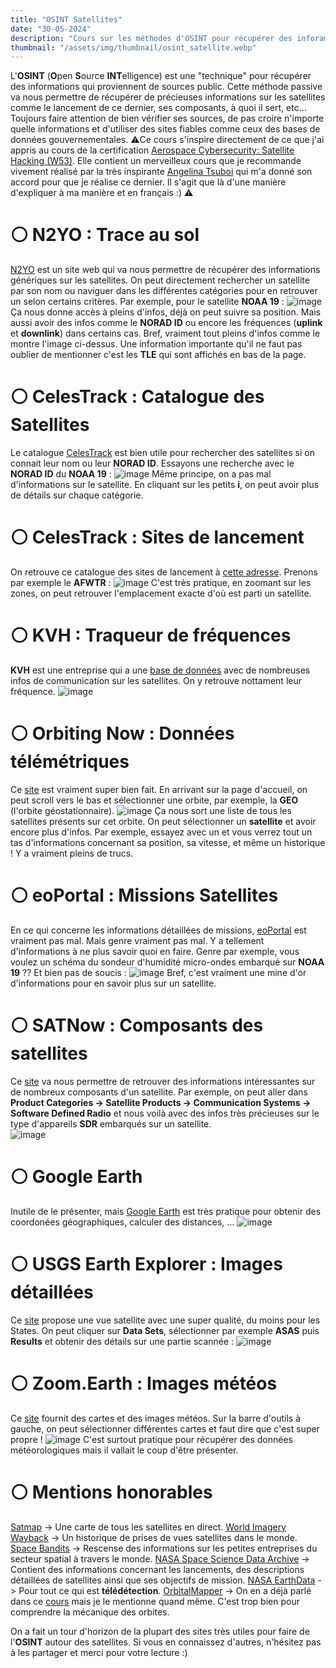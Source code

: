 ```yaml
---
title: "OSINT Satellites"
date: "30-05-2024"
description: "Cours sur les méthodes d'OSINT pour récupérer des inforamtions sur des satellites"
thumbnail: "/assets/img/thumbnail/osint_satellite.webp"
---
```

L'**OSINT** (**O**pen **S**ource **INT**elligence) est une "technique" pour récupérer des informations qui proviennent de sources public. Cette méthode passive va nous permettre de récupérer de précieuses informations sur les satellites comme le lancement de ce dernier, ses composants, à quoi il sert, etc...
Toujours faire attention de bien vérifier ses sources, de pas croire n'importe quelle informations et d'utiliser des sites fiables comme ceux des bases de données gouvernementales. 
⚠️Ce cours s'inspire directement de ce que j'ai appris au cours de la certification [Aerospace Cybersecurity: Satellite Hacking (W53)](https://pentestmag.com/course/aerospace-cybersecurity-satellite-hacking-w53/). Elle contient un merveilleux cours que je recommande vivement réalisé par la très inspirante [Angelina Tsuboi](https://www.angelinatsuboi.net) qui m'a donné son accord pour que je réalise ce dernier. Il s'agit que là d'une manière d'expliquer à ma manière et en français :) ⚠️

# ⚪️ N2YO : Trace au sol 
[N2YO](https://www.n2yo.com/) est un site web qui va nous permettre de récupérer des informations génériques sur les satellites. 
On peut directement rechercher un satellite par son nom ou naviguer dans les différentes catégories pour en retrouver un selon certains critères. Par exemple, pour le satellite **NOAA 19** : 
![image](../../../assets/img/satellite/reconnaissance/osint_satellite1.png)
Ça nous donne accès à pleins d'infos, déjà on peut suivre sa position. Mais aussi avoir des infos comme le **NORAD ID** ou encore les fréquences (**uplink** et **downlink**) dans certains cas. Bref, vraiment tout pleins d'infos comme le montre l'image ci-dessus. 
Une information importante qu'il ne faut pas oublier de mentionner c'est les **TLE** qui sont affichés en bas de la page. 

# ⚪️ CelesTrack : Catalogue des Satellites
Le catalogue [CelesTrack](https://celestrak.org/satcat/search.php) est bien utile pour rechercher des satellites si on connait leur nom ou leur **NORAD ID**. Essayons une recherche avec le **NORAD ID** du **NOAA 19** : 
![image](../../../assets/img/satellite/reconnaissance/osint_satellite2.png)
Même principe, on a pas mal d'informations sur le satellite. En cliquant sur les petits **i**, on peut avoir plus de détails sur chaque catégorie.

# ⚪️ CelesTrack : Sites de lancement
On retrouve ce catalogue des sites de lancement à [cette adresse](https://celestrak.org/satcat/launchsites.php). Prenons par exemple le **AFWTR** : 
![image](../../../assets/img/satellite/reconnaissance/osint_satellite3.png)
C'est très pratique, en zoomant sur les zones, on peut retrouver l'emplacement exacte d'où est parti un satellite.  

# ⚪️ KVH : Traqueur de fréquences 
**KVH** est une entreprise qui a une [base de données](https://www.kvh.com/support/satellite-tracking-frequencies) avec de nombreuses infos de communication sur les satellites. On y retrouve nottament leur fréquence. 
![image](../../../assets/img/satellite/reconnaissance/osint_satellite4.png)

# ⚪️ Orbiting Now : Données télémétriques
Ce [site](https://orbit.ing-now.com/) est vraiment super bien fait. En arrivant sur la page d'accueil, on peut scroll vers le bas et sélectionner une orbite, par exemple, la **GEO** (l'orbite géostationnaire).
![image](../../../assets/img/satellite/reconnaissance/osint_satellite5.png)
Ça nous sort une liste de tous les satellites présents sur cet orbite. On peut sélectionner un **satellite** et avoir encore plus d'infos. Par exemple, essayez avec un et vous verrez tout un tas d'informations concernant sa position, sa vitesse, et même un historique ! Y a vraiment pleins de trucs. 

# ⚪️ eoPortal  : Missions Satellites
En ce qui concerne les informations détaillées de missions, [eoPortal](https://www.eoportal.org/satellite-missions?Mission+type=EO) est vraiment pas mal. Mais genre vraiment pas mal. Y a tellement d'informations à ne plus savoir quoi en faire. Genre par exemple, vous voulez un schéma du sondeur d'humidité micro-ondes embarqué sur **NOAA 19** ?? Et bien pas de soucis : 
![image](../../../assets/img/satellite/reconnaissance/osint_satellite6.png)
Bref, c'est vraiment une mine d'or d'informations pour en savoir plus sur un satellite. 

# ⚪️ SATNow : Composants des satellites
Ce [site](https://www.satnow.com/) va nous permettre de retrouver des informations intéressantes sur de nombreux composants d'un satellite.
Par exemple, on peut aller dans **Product Categories -> Satellite Products -> Communication Systems -> Software Defined Radio** et nous voilà avec des infos très précieuses sur le type d'appareils **SDR** embarqués sur un satellite.   
![image](../../../assets/img/satellite/reconnaissance/osint_satellite10.png)

# ⚪️ Google Earth
Inutile de le présenter, mais [Google Earth]() est très pratique pour obtenir des coordonées géographiques, calculer des distances, ...
![image](../../../assets/img/satellite/reconnaissance/osint_satellite7.png)

# ⚪️ USGS Earth Explorer : Images détaillées
Ce [site](https://earthexplorer.usgs.gov/) propose une vue satellite avec une super qualité, du moins pour les States. On peut cliquer sur **Data Sets**, sélectionner par exemple **ASAS** puis **Results** et obtenir des détails sur une partie scannée : 
![image](../../../assets/img/satellite/reconnaissance/osint_satellite8.png)

# ⚪️ Zoom.Earth : Images météos
Ce [site](https://zoom.earth/maps/satellite/) fournit des cartes et des images météos. 
Sur la barre d'outils à gauche, on peut sélectionner différentes cartes et faut dire que c'est super propre ! 
![image](../../../assets/img/satellite/reconnaissance/osint_satellite9.png)
C'est surtout pratique pour récupérer des données météorologiques mais il vallait le coup d'être présenter. 

# ⚪️ Mentions honorables 
[Satmap](https://satmap.space/) -> Une carte de tous les satellites en direct. 
[World Imagery Wayback](https://livingatlas.arcgis.com/wayback/#active=37890&mapCenter=-115.29850%2C36.06398%2C13) -> Un historique de prises de vues satellites dans le monde. 
[Space Bandits](https://www.spacebandits.io/) -> Rescense des informations sur les petites entreprises du secteur spatial à travers le monde. 
[ NASA Space Science Data Archive](https://nssdc.gsfc.nasa.gov/nmc/spacecraft/query) -> Contient des informations concernant les lancements, des descriptions détaillées de satellites ainsi que ses objectifs de mission.
[NASA EarthData](https://www.earthdata.nasa.gov/learn/find-data) -> Pour tout ce qui est **télédétection**.
[OrbitalMapper](https://orbitalmechanics.info/) -> On en a déjà parlé dans ce [cours]() mais je le mentionne quand même. C'est trop bien pour comprendre la mécanique des orbites. 


On a fait un tour d'horizon de la plupart des sites très utiles pour faire de l'**OSINT** autour des satellites. 
Si vous en connaissez d'autres, n'hésitez pas à les partager et merci pour votre lecture :) 